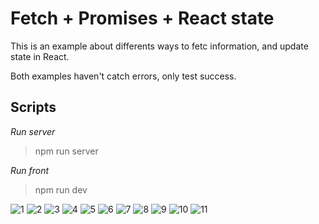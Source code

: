 # Fetch + Promises + React state

This is an example about differents ways to fetc information, and update state in React. 

Both examples haven't catch errors, only test success. 

##  Scripts

_Run server_
> npm run server

_Run front_
> npm run dev

![1](https://github.com/NicoCroce/fetchData/assets/6332275/b0f1261d-dd4e-4f0d-a764-ea3dcb9d74b5)
![2](https://github.com/NicoCroce/fetchData/assets/6332275/9e9f4ad8-c985-4b53-a430-fa5bfb018424)
![3](https://github.com/NicoCroce/fetchData/assets/6332275/96a11599-6748-4982-93a4-acdcb2b366bf)
![4](https://github.com/NicoCroce/fetchData/assets/6332275/6988de35-245e-4d48-af89-ce72f9b33e20)
![5](https://github.com/NicoCroce/fetchData/assets/6332275/a74ea0f7-d3c5-4f1e-8882-f746c238d9bf)
![6](https://github.com/NicoCroce/fetchData/assets/6332275/3429ce29-609f-45d7-adbf-4d1905a93743)
![7](https://github.com/NicoCroce/fetchData/assets/6332275/47b4763c-da75-4d36-8960-9c6796b9b1a6)
![8](https://github.com/NicoCroce/fetchData/assets/6332275/4e4a593d-170a-47ef-808b-15f625c0bed0)
![9](https://github.com/NicoCroce/fetchData/assets/6332275/e6fbbe7e-9937-4147-893e-bf8fa4cae3bb)
![10](https://github.com/NicoCroce/fetchData/assets/6332275/21838322-60ad-4279-a005-a5d905958dd7)
![11](https://github.com/NicoCroce/fetchData/assets/6332275/958ae875-efdf-48f3-80d7-cb9c82cf82fa)

